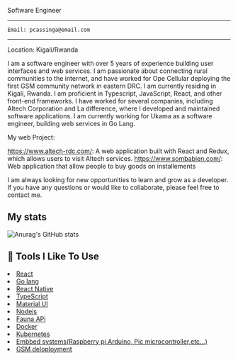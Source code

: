 
Software Engineer

<hr /> 

``Email: pcassinga@email.com``

<hr /> 

Location: Kigali/Rwanda

I am a software engineer with over 5 years of experience building user interfaces and web services. I am passionate about connecting rural communities to the internet, and have worked for Ope Cellular deploying the first GSM community network in eastern DRC. I am currently residing in Kigali, Rwanda. I am proficient in Typescript, JavaScript, React, and other front-end frameworks. I have worked for several companies, including Altech Corporation and La difference, where I developed and maintained software applications. I am currently working for Ukama as a software engineer, building web services in Go Lang.


My web Project:

https://www.altech-rdc.com/: A web application built with React and Redux, which allows users to visit Altech services.
https://www.sombabien.com/: Web application that allow people to buy goods on installements


I am always looking for new opportunities to learn and grow as a developer. If you have any questions or would like to collaborate, please feel free to contact me.

## My stats

![Anurag's GitHub stats](https://github-readme-stats.vercel.app/api?username=Brackleycassinga&show_icons=true&theme=radical&count_private=true)


<h2>🔧 Tools I Like To Use</h2>
<li><a href="">React</a></li>
<li><a href="">Go lang</a></li>
<li><a href="">React Native</a></li>
<li><a href="">TypeScript</a></li>
<li><a href="">Material UI</a></li>
<li><a href="">Nodejs</a></li>
<li><a href="">Fauna APi</a></li>
<li><a href="">Docker</a></li>
<li><a href="">Kubernetes</a></li>
<li><a href="">Embbed systems(Raspberry pi,Arduino, Pic microcontroller,etc...)</a></li>
<li><a href="">GSM deloployment</a></li>
